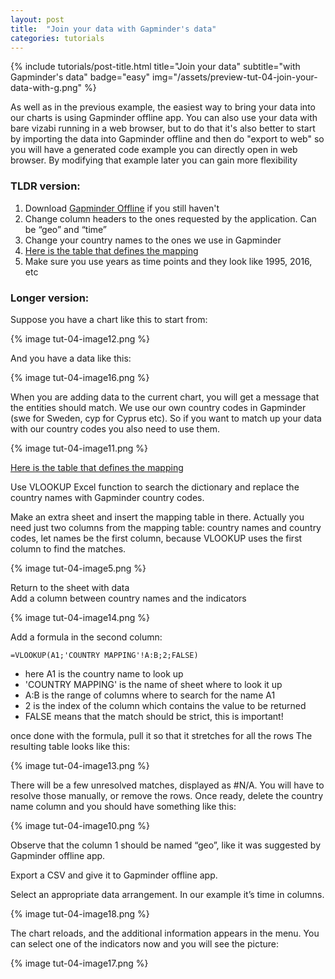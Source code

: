 ```yaml
---
layout: post
title:  "Join your data with Gapminder's data"
categories: tutorials
---
```


{%
  include tutorials/post-title.html
  title="Join your data"
  subtitle="with Gapminder's data"
  badge="easy"
  img="/assets/preview-tut-04-join-your-data-with-g.png"
%}
<!--more-->

As well as in the previous example, the easiest way to bring your data into our charts is using Gapminder offline app. You can also use your data with bare vizabi running in a web browser, but to do that it's also better to start by importing the data into Gapminder offline and then do "export to web" so you will have a generated code example you can directly open in web browser. By modifying that example later you can gain more flexibility

### TLDR version:

1. Download [Gapminder Offline](https://www.gapminder.org/tools-offline/) if you still haven't
2. Change column headers to the ones requested by the application. Can be “geo” and “time”
3. Change your country names to the ones we use in Gapminder
4. [Here is the table that defines the mapping](https://github.com/open-numbers/ddf--gapminder--systema_globalis/blob/master/ddf--entities--geo--country.csv) 
5. Make sure you use years as time points and they look like 1995, 2016, etc

### Longer version:

Suppose you have a chart like this to start from:

{% image tut-04-image12.png %} 

And you have a data like this:  

{% image tut-04-image16.png %} 

When you are adding data to the current chart, you will get a message that the entities should match. We use our own country codes in Gapminder (swe for Sweden, cyp for Cyprus etc). So if you want to match up your data with our country codes you also need to use them.

{% image tut-04-image11.png %} 

[Here is the table that defines the mapping](https://github.com/open-numbers/ddf--gapminder--systema_globalis/blob/master/ddf--entities--geo--country.csv)

Use VLOOKUP Excel function to search the dictionary and replace the country names with Gapminder country codes. 

Make an extra sheet and insert the mapping table in there. Actually you need just two columns from the mapping table: country names and country codes, let names be the first column, because VLOOKUP uses the first column to find the matches.

{% image tut-04-image5.png %} 

Return to the sheet with data  
Add a column between country names and the indicators

{% image tut-04-image14.png %} 

Add a formula in the second column:

`=VLOOKUP(A1;'COUNTRY MAPPING'!A:B;2;FALSE)`  
- here A1 is the country name to look up
- 'COUNTRY MAPPING' is the name of sheet where to look it up
- A:B is the range of columns where to search for the name A1
- 2 is the index of the column which contains the value to be returned
- FALSE means that the match should be strict, this is important!

once done with the formula, pull it so that it stretches for all the rows
The resulting table looks like this: 

{% image tut-04-image13.png %} 


There will be a few unresolved matches, displayed as #N/A. You will have to resolve those manually, or remove the rows. Once ready, delete the country name column and you should have something like this:

{% image tut-04-image10.png %} 

Observe that the column 1 should be named “geo”, like it was suggested by Gapminder offline app.

Export a CSV and give it to Gapminder offline app.

Select an appropriate data arrangement. In our example it’s time in columns.

{% image tut-04-image18.png %} 

The chart reloads, and the additional information appears in the menu. You can select one of the indicators now and you will see the picture: 

{% image tut-04-image17.png %} 




